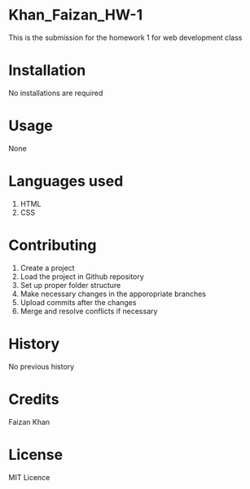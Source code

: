 # Khan_Faizan_HW-1
This is the submission for the homework 1 for web development class

# Installation
No installations are required

# Usage
None

# Languages used
1. HTML
2. CSS

# Contributing
1. Create a project
2. Load the project in Github repository
3. Set up proper folder structure
4. Make necessary changes in the apporopriate branches
5. Upload commits after the changes
6. Merge and resolve conflicts if necessary

# History
No previous history

# Credits
Faizan Khan

# License
MIT Licence